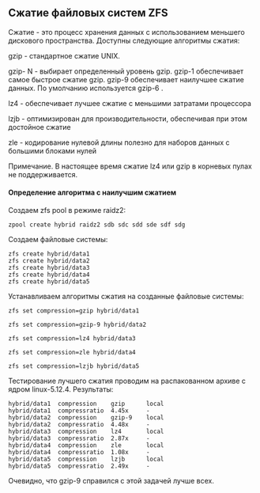 ## Сжатие файловых систем ZFS

Сжатие - это процесс хранения данных с использованием меньшего дискового пространства. Доступны следующие алгоритмы сжатия:

gzip - стандартное сжатие UNIX.

gzip- N - выбирает определенный уровень gzip. gzip-1 обеспечивает самое быстрое сжатие gzip. gzip-9 обеспечивает наилучшее сжатие данных. По умолчанию используется gzip-6 .

lz4 - обеспечивает лучшее сжатие с меньшими затратами процессора

lzjb - оптимизирован для производительности, обеспечивая при этом достойное сжатие

zle - кодирование нулевой длины полезно для наборов данных с большими блоками нулей

Примечание.  В настоящее время сжатие lz4 или gzip в корневых пулах не поддерживается.

#### Определение алгоритма с наилучшим сжатием

Создаем zfs pool в режиме raidz2:
```
zpool create hybrid raidz2 sdb sdc sdd sde sdf sdg
```
Создаем файловые системы:
```
zfs create hybrid/data1
zfs create hybrid/data2
zfs create hybrid/data3
zfs create hybrid/data4
zfs create hybrid/data5
```
Устанавливаем алгоритмы сжатия на созданные файловые системы:

`zfs set compression=gzip hybrid/data1`

 `zfs set compression=gzip-9 hybrid/data2`
 
 `zfs set compression=lz4 hybrid/data3`
 
 `zfs set compression=zle hybrid/data4`
 
 `zfs set compression=lzjb hybrid/data5`
 
 Тестирование лучшего сжатия проводим на распакованном архиве c ядром linux-5.12.4.
 Результаты:
 
```
hybrid/data1  compression    gzip      local
hybrid/data1  compressratio  4.45x     -
hybrid/data2  compression    gzip-9    local
hybrid/data2  compressratio  4.48x     -
hybrid/data3  compression    lz4       local
hybrid/data3  compressratio  2.87x     -
hybrid/data4  compression    zle       local
hybrid/data4  compressratio  1.08x     -
hybrid/data5  compression    lzjb      local
hybrid/data5  compressratio  2.49x     -
```
Очевидно, что gzip-9 справился с этой задачей лучше всех.

 


